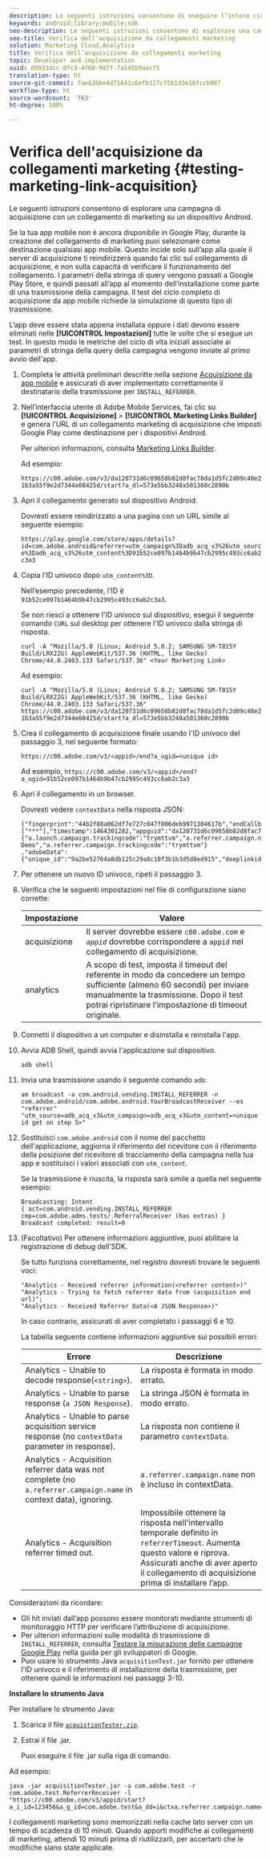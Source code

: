 ```yaml
---
description: Le seguenti istruzioni consentono di eseguire l’intero ciclo di una campagna di acquisizione con un collegamento di marketing su un dispositivo Android.
keywords: android;library;mobile;sdk
seo-description: Le seguenti istruzioni consentono di esplorare una campagna di acquisizione con un collegamento di marketing su un dispositivo Android.
seo-title: Verifica dell'acquisizione da collegamenti marketing
solution: Marketing Cloud,Analytics
title: Verifica dell’acquisizione da collegamenti marketing
topic: Developer and implementation
uuid: d0933dcc-8fc3-4f60-987f-7a54559aacf5
translation-type: ht
source-git-commit: 7ae626be4d71641c6efb127cf5b1d3e18fccb907
workflow-type: ht
source-wordcount: '763'
ht-degree: 100%

---
```



# Verifica dell&#39;acquisizione da collegamenti marketing {#testing-marketing-link-acquisition}

Le seguenti istruzioni consentono di esplorare una campagna di acquisizione con un collegamento di marketing su un dispositivo Android.

Se la tua app mobile non è ancora disponibile in Google Play, durante la creazione del collegamento di marketing puoi selezionare come destinazione qualsiasi app mobile. Questo incide solo sull’app alla quale il server di acquisizione ti reindirizzerà quando fai clic sul collegamento di acquisizione, e non sulla capacità di verificare il funzionamento del collegamento. I parametri della stringa di query vengono passati a Google Play Store, e quindi passati all’app al momento dell’installazione come parte di una trasmissione della campagna. Il test del ciclo completo di acquisizione da app mobile richiede la simulazione di questo tipo di trasmissione.

L’app deve essere stata appena installata oppure i dati devono essere eliminati nelle **[!UICONTROL Impostazioni]** tutte le volte che si esegue un test. In questo modo le metriche del ciclo di vita iniziali associate ai parametri di stringa della query della campagna vengono inviate al primo avvio dell&#39;app.

1. Completa le attività preliminari descritte nella sezione [Acquisizione da app mobile](/help/android/acquisition-main/acquisition.md) e assicurati di aver implementato correttamente il destinatario della trasmissione per `INSTALL_REFERRER`.
1. Nell’interfaccia utente di Adobe Mobile Services, fai clic su **[!UICONTROL Acquisizione]** > **[!UICONTROL Marketing Links Builder]** e genera l’URL di un collegamento marketing di acquisizione che imposti Google Play come destinazione per i dispositivi Android.

   Per ulteriori informazioni, consulta [Marketing Links Builder](/help/using/acquisition-main/c-marketing-links-builder/c-marketing-links-builder.md).

   Ad esempio:

   `https://c00.adobe.com/v3/da120731d6c09658b82d8fac78da1d5fc2d09c48e21b3a55f9e2d7344e08425d/start?a_dl=573e5bb3248a501360c2890b`

1. Apri il collegamento generato sul dispositivo Android.

   Dovresti essere reindirizzato a una pagina con un URL simile al seguente esempio:

   `https://play.google.com/store/apps/details?id=com.adobe.android&referrer=utm_campaign%3Dadb_acq_v3%26utm_source%3Dadb_acq_v3%26utm_content%3D91b52ce097b1464b9b47cb2995c493cc6ab2c3a3`

1. Copia l&#39;ID univoco dopo `utm_content%3D`.

   Nell’esempio precedente, l’ID è `91b52ce097b1464b9b47cb2995c493cc6ab2c3a3`.

   Se non riesci a ottenere l&#39;ID univoco sul dispositivo, esegui il seguente comando `CURL` sul desktop per ottenere l&#39;ID univoco dalla stringa di risposta.

   `curl -A "Mozilla/5.0 (Linux; Android 5.0.2; SAMSUNG SM-T815Y Build/LRX22G) AppleWebKit/537.36 (KHTML, like Gecko) Chrome/44.0.2403.133 Safari/537.36" <Your Marketing Link>`

   Ad esempio:

   `curl -A "Mozilla/5.0 (Linux; Android 5.0.2; SAMSUNG SM-T815Y Build/LRX22G) AppleWebKit/537.36 (KHTML, like Gecko) Chrome/44.0.2403.133 Safari/537.36" https://c00.adobe.com/v3/da120731d6c09658b82d8fac78da1d5fc2d09c48e21b3a55f9e2d7344e08425d/start?a_dl=573e5bb3248a501360c2890b`

1. Crea il collegamento di acquisizione finale usando l&#39;ID univoco del passaggio 3, nel seguente formato:

   `https://c00.adobe.com/v3/<appid>/end?a_ugid=<unique id>`

   Ad esempio, `https://c00.adobe.com/v3/<appid>/end?a_ugid=91b52ce097b1464b9b47cb2995c493cc6ab2c3a3`

1. Apri il collegamento in un browser.

   Dovresti vedere `contextData` nella risposta JSON:

   ```
   {"fingerprint":"44b2f88a062df7e727c047f006deb9971304617b","endCallbacks":["***"],"timestamp":1464301282,"appguid":"da120731d6c09658b82d8fac78da1d5fc2d09c48e21b3a55f9e2d7344e08425d","contextData": 
   {"a.launch.campaign.trackingcode":"trymttvm","a.referrer.campaign.name":"Android Demo","a.referrer.campaign.trackingcode":"trymttvm"} 
   ,"adobeData":{"unique_id":"9a2be52764a8db125c29a8c10f3b1b3d5d8ed915","deeplinkid":"57476c26072932ec6d3a470b"}}.
   ```

1. Per ottenere un nuovo ID univoco, ripeti il passaggio 3.
1. Verifica che le seguenti impostazioni nel file di configurazione siano corrette:

   | Impostazione | Valore |
   |--- |--- |
   | acquisizione | Il server dovrebbe essere `c00.adobe.com` e *`appid`* dovrebbe corrispondere a `appid` nel collegamento di acquisizione. |
   | analytics | A scopo di test, imposta il timeout del referente in modo da concedere un tempo sufficiente (almeno 60 secondi) per inviare manualmente la trasmissione. Dopo il test potrai ripristinare l’impostazione di timeout originale. |

1. Connetti il dispositivo a un computer e disinstalla e reinstalla l&#39;app.
1. Avvia ADB Shell, quindi avvia l&#39;applicazione sul dispositivo.

   ```
   adb shell
   ```

1. Invia una trasmissione usando il seguente comando `adb`:

   ```
   am broadcast -a com.android.vending.INSTALL_REFERRER -n com.adobe.android/com.adobe.android.YourBroadcastReceiver --es "referrer" "utm_source=adb_acq_v3&utm_campaign=adb_acq_v3&utm_content=<unique id get on step 5>"
   ```

1. Sostituisci `com.adobe.android` con il nome del pacchetto dell&#39;applicazione, aggiorna il riferimento del ricevitore con il riferimento della posizione del ricevitore di tracciamento della campagna nella tua app e sostituisci i valori associati con `utm_content`.

   Se la trasmissione è riuscita, la risposta sarà simile a quella nel seguente esempio:

   ```
   Broadcasting: Intent 
   { act=com.android.vending.INSTALL_REFERRER cmp=com.adobe.adms.tests/.ReferralReceiver (has extras) } 
   Broadcast completed: result=0 
   ```

1. (Facoltativo) Per ottenere informazioni aggiuntive, puoi abilitare la registrazione di debug dell&#39;SDK.

   Se tutto funziona correttamente, nel registro dovresti trovare le seguenti voci:

   ```
   "Analytics - Received referrer information(<referrer content>)" 
   "Analytics - Trying to fetch referrer data from (acquisition end url)"; 
   "Analytics - Received Referrer Data(<A JSON Response>)"
   ```

   In caso contrario, assicurati di aver completato i passaggi 6 e 10.

   La tabella seguente contiene informazioni aggiuntive sui possibili errori:

   | Errore | Descrizione |
   |--- |--- |
   | Analytics - Unable to decode response(`<string>`). | La risposta è formata in modo errato. |
   | Analytics - Unable to parse response (`a JSON Response`). | La stringa JSON è formata in modo errato. |
   | Analytics - Unable to parse acquisition service response (no `contextData` parameter in response). | La risposta non contiene il parametro `contextData`. |
   | Analytics - Acquisition referrer data was not complete (no `a.referrer.campaign.name` in context data), ignoring. | `a.referrer.campaign.name` non è incluso in contextData. |
   | Analytics - Acquisition referrer timed out. | Impossibile ottenere la risposta nell&#39;intervallo temporale definito in `referrerTimeout`. Aumenta questo valore e riprova.  Assicurati anche di aver aperto il collegamento di acquisizione prima di installare l’app. |

Considerazioni da ricordare:

* Gli hit inviati dall’app possono essere monitorati mediante strumenti di monitoraggio HTTP per verificare l’attribuzione di acquisizione.
* Per ulteriori informazioni sulle modalità di trasmissione di `INSTALL_REFERRER`, consulta [Testare la misurazione delle campagne Google Play](https://developers.google.com/analytics/solutions/testing-play-campaigns) nella guida per gli sviluppatori di Google.
* Puoi usare lo strumento Java `acquisitionTest.jar` fornito per ottenere l&#39;ID univoco e il riferimento di installazione della trasmissione, per ottenere quindi le informazioni nei passaggi 3-10.

**Installare lo strumento Java**

Per installare lo strumento Java:

1. Scarica il file [`acquistionTester.zip`](../assets/acquisitionTester.zip).
1. Estrai il file .jar.

   Puoi eseguire il file .jar sulla riga di comando.

Ad esempio:

```
java -jar acquisitionTester.jar -a com.adobe.test -r com.adobe.test.ReferrerReceiver -l "https://c00.adobe.com/v3/appid/start?a_i_id=123456&a_g_id=com.adobe.test&a_dd=i&ctxa.referrer.campaign.name=name&ctxa.referrer.campaign.trackingcode=1234
```

I collegamenti marketing sono memorizzati nella cache lato server con un tempo di scadenza di 10 minuti. Quando apporti modifiche ai collegamenti di marketing, attendi 10 minuti prima di riutilizzarli, per accertarti che le modifiche siano state applicate.
